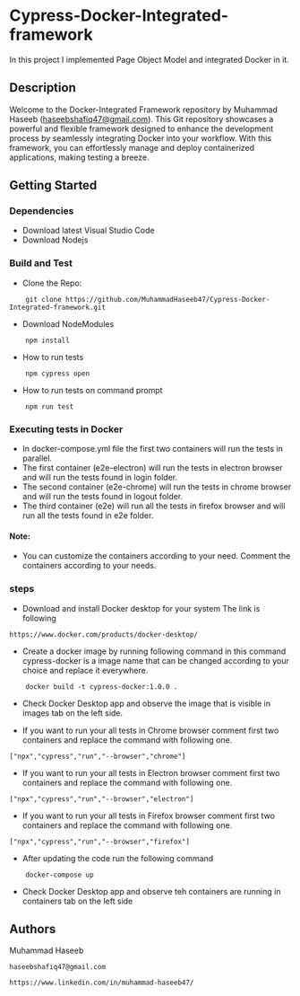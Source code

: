 # Cypress-Docker-Integrated-framework

In this project I implemented Page Object Model and integrated Docker in it.

## Description

Welcome to the Docker-Integrated Framework repository by Muhammad Haseeb (haseebshafiq47@gmail.com). This Git repository showcases a powerful and flexible framework designed to enhance the development process by seamlessly integrating Docker into your workflow. With this framework, you can effortlessly manage and deploy containerized applications, making testing a breeze.

## Getting Started

### Dependencies

* Download latest Visual Studio Code
* Download Nodejs

### Build and Test

* Clone the Repo:
```
    git clone https://github.com/MuhammadHaseeb47/Cypress-Docker-Integrated-framework.git
```
* Download NodeModules
```
    npm install
```
* How to run tests
```
    npm cypress open
```
* How to run tests on command prompt
```
    npm run test
```
### Executing tests in Docker

* In docker-compose.yml file the first two containers will run the tests in parallel.
* The first container (e2e-electron) will run the tests in electron browser and will run the tests found in login folder.
* The second container (e2e-chrome) will run the tests in chrome browser and will run the tests found in logout folder.
* The third container (e2e) will run all the tests in firefox browser and will run all the tests found in e2e folder.

#### Note:

* You can customize the containers according to your need. Comment the containers according to your needs.

### steps

* Download and install Docker desktop for your system The link is following
```
https://www.docker.com/products/docker-desktop/
```

* Create a docker image by running following command in this command cypress-docker is a image name that can be changed according to your choice and replace it everywhere.
```
    docker build -t cypress-docker:1.0.0 .
```

* Check Docker Desktop app and observe the image that is visible in images tab on the left side.


* If you want to run your all tests in Chrome browser comment first two containers and replace the command with following one.
```
["npx","cypress","run","--browser","chrome"]
```

* If you want to run your all tests in Electron browser comment first two containers and replace the command with following one.
```
["npx","cypress","run","--browser","electron"]
```

* If you want to run your all tests in Firefox browser comment first two containers and replace the command with following one.
```
["npx","cypress","run","--browser","firefox"]
```

* After updating the code run the following command
```
    docker-compose up
```

* Check Docker Desktop app and observe teh containers are running in containers tab on the left side


## Authors

Muhammad Haseeb
```
haseebshafiq47@gmail.com
```
```
https://www.linkedin.com/in/muhammad-haseeb47/
```